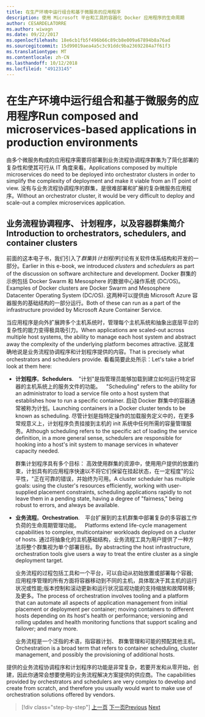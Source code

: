 ```yaml
---
title: 在生产环境中运行组合和基于微服务的应用程序
description: 使用 Microsoft 平台和工具的容器化 Docker 应用程序的生命周期
author: CESARDELATORRE
ms.author: wiwagn
ms.date: 09/22/2017
ms.openlocfilehash: 18e6cb1fb5f496b66c89cb8e009a67894b8a76ad
ms.sourcegitcommit: 15d99019aea4a5c3c91ddc9ba23692284a7f61f3
ms.translationtype: MT
ms.contentlocale: zh-CN
ms.lasthandoff: 10/12/2018
ms.locfileid: "49123145"
---
```

# <a name="run-composed-and-microservices-based-applications-in-production-environments"></a><span data-ttu-id="a98f6-103">在生产环境中运行组合和基于微服务的应用程序</span><span class="sxs-lookup"><span data-stu-id="a98f6-103">Run composed and microservices-based applications in production environments</span></span>

<span data-ttu-id="a98f6-104">由多个微服务构成的应用程序需要将部署到业务流程协调程序群集为了简化部署的复杂性和使其可行从 IT 角度来看。</span><span class="sxs-lookup"><span data-stu-id="a98f6-104">Applications composed by multiple microservices do need to be deployed into orchestrator clusters in order to simplify the complexity of deployment and make it viable from an IT point of view.</span></span> <span data-ttu-id="a98f6-105">没有与业务流程协调程序的群集，是很难部署和扩展的复杂微服务应用程序。</span><span class="sxs-lookup"><span data-stu-id="a98f6-105">Without an orchestrator cluster, it would be very difficult to deploy and scale-out a complex microservices application.</span></span>

## <a name="introduction-to-orchestrators-schedulers-and-container-clusters"></a><span data-ttu-id="a98f6-106">业务流程协调程序、 计划程序，以及容器群集简介</span><span class="sxs-lookup"><span data-stu-id="a98f6-106">Introduction to orchestrators, schedulers, and container clusters</span></span>

<span data-ttu-id="a98f6-107">前面的这本电子书，我们引入了*群集*并*计划程序*讨论有关软件体系结构和开发的一部分。</span><span class="sxs-lookup"><span data-stu-id="a98f6-107">Earlier in this e-book, we introduced *clusters* and *schedulers* as part of the discussion on software architecture and development.</span></span> <span data-ttu-id="a98f6-108">Docker 群集的示例包括 Docker Swarm 和 Mesosphere 的数据中心操作系统 (DC/OS)。</span><span class="sxs-lookup"><span data-stu-id="a98f6-108">Examples of Docker clusters are Docker Swarm and Mesosphere Datacenter Operating System (DC/OS).</span></span> <span data-ttu-id="a98f6-109">这两种可以提供由 Microsoft Azure 容器服务的基础结构的一部分运行。</span><span class="sxs-lookup"><span data-stu-id="a98f6-109">Both of these can run as a part of the infrastructure provided by Microsoft Azure Container Service.</span></span>

<span data-ttu-id="a98f6-110">当应用程序是向外扩展跨多个主机系统时，管理每个主机系统和抽象出底层平台的复杂性的能力变得极具吸引力。</span><span class="sxs-lookup"><span data-stu-id="a98f6-110">When applications are scaled-out across multiple host systems, the ability to manage each host system and abstract away the complexity of the underlying platform becomes attractive.</span></span> <span data-ttu-id="a98f6-111">这就准确地说是业务流程协调程序和计划程序提供的内容。</span><span class="sxs-lookup"><span data-stu-id="a98f6-111">That is precisely what orchestrators and schedulers provide.</span></span> <span data-ttu-id="a98f6-112">看看简要此处所示：</span><span class="sxs-lookup"><span data-stu-id="a98f6-112">Let's take a brief look at them here:</span></span>

- <span data-ttu-id="a98f6-113">**计划程序**。</span><span class="sxs-lookup"><span data-stu-id="a98f6-113">**Schedulers**.</span></span><span data-ttu-id="a98f6-114"> "计划"是指管理员能够加载到建立如何运行特定容器的主机系统上的服务文件的功能。</span><span class="sxs-lookup"><span data-stu-id="a98f6-114"> "Scheduling" refers to the ability for an administrator to load a service file onto a host system that establishes how to run a specific container.</span></span> <span data-ttu-id="a98f6-115">启动 Docker 群集中的容器通常被称为计划。</span><span class="sxs-lookup"><span data-stu-id="a98f6-115">Launching containers in a Docker cluster tends to be known as scheduling.</span></span> <span data-ttu-id="a98f6-116">尽管计划是指特定操作的加载服务定义中的，在更多常规意义上，计划程序负责挂接到主机的 init 系统中任何所需的容量管理服务。</span><span class="sxs-lookup"><span data-stu-id="a98f6-116">Although scheduling refers to the specific act of loading the service definition, in a more general sense, schedulers are responsible for hooking into a host's init system to manage services in whatever capacity needed.</span></span>

   <span data-ttu-id="a98f6-117">群集计划程序具有多个目标： 高效使用群集的资源中，使用用户提供的放置约束，计划具有的应用程序快速以不将它们保留在挂起状态，在一定程度"的公平性，"正在可靠的错误，并始终为可用。</span><span class="sxs-lookup"><span data-stu-id="a98f6-117">A cluster scheduler has multiple goals: using the cluster's resources efficiently, working with user-supplied placement constraints, scheduling applications rapidly to not leave them in a pending state, having a degree of "fairness," being robust to errors, and always be available.</span></span>

- <span data-ttu-id="a98f6-118">**业务流程**。</span><span class="sxs-lookup"><span data-stu-id="a98f6-118">**Orchestration**.</span></span><span data-ttu-id="a98f6-119"> 平台扩展到的主机群集中部署复杂的多容器工作负荷的生命周期管理功能。</span><span class="sxs-lookup"><span data-stu-id="a98f6-119"> Platforms extend life-cycle management capabilities to complex, multicontainer workloads deployed on a cluster of hosts.</span></span> <span data-ttu-id="a98f6-120">通过将抽象化的主机基础结构，业务流程工具为用户提供了一种方法将整个群集视为单个部署目标。</span><span class="sxs-lookup"><span data-stu-id="a98f6-120">By abstracting the host infrastructure, orchestration tools give users a way to treat the entire cluster as a single deployment target.</span></span>

   <span data-ttu-id="a98f6-121">业务流程的过程包括工具和一个平台，可以自动从初始放置或部署每个容器; 应用程序管理的所有方面将容器移动到不同的主机，具体取决于其主机的运行状况或性能;版本控制和滚动更新和运行状况监视功能的支持缩放和故障转移;及更多。</span><span class="sxs-lookup"><span data-stu-id="a98f6-121">The process of orchestration involves tooling and a platform that can automate all aspects of application management from initial placement or deployment per container; moving containers to different hosts depending on its host's health or performance; versioning and rolling updates and health monitoring functions that support scaling and failover; and many more.</span></span>

   <span data-ttu-id="a98f6-122">业务流程是一个泛指的术语，指容器计划、 群集管理和可能的预配其他主机。</span><span class="sxs-lookup"><span data-stu-id="a98f6-122">Orchestration is a broad term that refers to container scheduling, cluster management, and possibly the provisioning of additional hosts.</span></span>

<span data-ttu-id="a98f6-123">提供的业务流程协调程序和计划程序的功能是非常复杂，若要开发和从零开始，创建，因此你通常会想要使用的业务流程解决方案提供的供应商。</span><span class="sxs-lookup"><span data-stu-id="a98f6-123">The capabilities provided by orchestrators and schedulers are very complex to develop and create from scratch, and therefore you usually would want to make use of orchestration solutions offered by vendors.</span></span>


>[!div class="step-by-step"]
<span data-ttu-id="a98f6-124">[上一页](index.md)
[下一页](manage-production-docker-environments.md)</span><span class="sxs-lookup"><span data-stu-id="a98f6-124">[Previous](index.md)
[Next](manage-production-docker-environments.md)</span></span>
